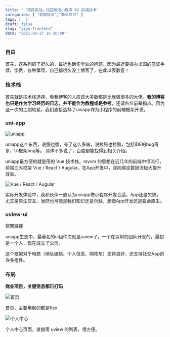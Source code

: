```yaml
---
title: "「项目实战」校园微信小程序 02.前端技术"
categories: [ "前端技术","商业项目" ]
tags: [  ]
draft: false
slug: "yiyu-frontend"
date: "2021-04-27 16:36:00"
---
```


### 自白
首先，这系列鸽了挺久的，最近也确实学业的问题，因为最近要操办出国的签证手续、学费，各种事项，自己都很久没上博客了，在此以表歉意！

### 技术栈
首先就是技术栈选择，看我博客的人应该大多数都是比我强很多的大佬，**我的博客也只是作为学习经历的日志，并不能作为教程或是参考**，还请各位前辈指点。因为这一次的工期较紧，我们直接选择了uniapp作为小程序的前端框架开发。

### uni-app
![uniapp][1]

uniapp这个东西，说强也强，夸了这么多端，说拉胯也拉胯，包括IDE的bug奇多，UI框架bug等。
具体不多说了，百度都能找得到相关介绍。

uniapp最方便的就是用的 Vue 技术栈，mvvm 的思想在近几年的前端中很流行，前端三大框架 Vue / React / Augular。在App开发中，双向绑定数据流极大提升效率。

![Vue / React / Augular][2]

实际开发体验中，我和伙伴一直认为uniapp做小程序开发合适，App还是欠缺，尤其是原生交互，当然也可能是我们知识还是欠缺，想做App开发还是要会原生。

### uview-ui
[官网链接][3]

uniapp生态中，最著名的ui组件库就是uview了，一个在深圳的团队开发的，最初是一个人，现在成立了公司。

这个框架对于电商（地址编辑、个人信息、购物车）支持良好，还支持社交App的许多组件。

### 布局

**商业项目，关键信息都已打码**

![首页][4]

首页，主要用到的都是flex

![个人中心][5]

个人中心页面，直接用 uview 的列表，很方便。

  [1]: https://cdn.rhyland.cn/typecho/2021/05/07/uniapp.png
  [2]: https://cdn.rhyland.cn/typecho/2021/05/07/mvvm.png
  [3]: https://www.uviewui.com/
  [4]: https://cdn.rhyland.cn/typecho/2021/05/07/miniapp-main.jpg
  [5]: https://cdn.rhyland.cn/typecho/2021/05/07/miniapp-me.jpg
